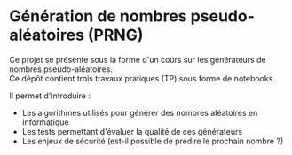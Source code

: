 # Génération de nombres pseudo-aléatoires (PRNG)

Ce projet se présente sous la forme d'un cours sur les générateurs de nombres pseudo-aléatoires.  
Ce dépôt contient trois travaux pratiques (TP) sous forme de notebooks.

Il permet d'introduire :  
- Les algorithmes utilisés pour générer des nombres aléatoires en informatique  
- Les tests permettant d'évaluer la qualité de ces générateurs  
- Les enjeux de sécurité (est-il possible de prédire le prochain nombre ?) 
